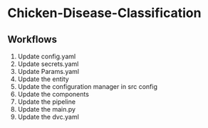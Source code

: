# Chicken-Disease-Classification

## Workflows
1. Update config.yaml
2. Update secrets.yaml
3. Update Params.yaml
4. Update the entity
5. Update the configuration manager in src config
6. Update the components
7. Update the pipeline 
8. Update the main.py
9. Update the dvc.yaml